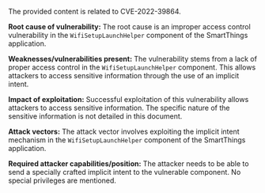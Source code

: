 The provided content is related to CVE-2022-39864.

**Root cause of vulnerability:**
The root cause is an improper access control vulnerability in the `WifiSetupLaunchHelper` component of the SmartThings application.

**Weaknesses/vulnerabilities present:**
The vulnerability stems from a lack of proper access control in the `WifiSetupLaunchHelper` component. This allows attackers to access sensitive information through the use of an implicit intent.

**Impact of exploitation:**
Successful exploitation of this vulnerability allows attackers to access sensitive information. The specific nature of the sensitive information is not detailed in this document.

**Attack vectors:**
The attack vector involves exploiting the implicit intent mechanism in the `WifiSetupLaunchHelper` component of the SmartThings application.

**Required attacker capabilities/position:**
The attacker needs to be able to send a specially crafted implicit intent to the vulnerable component. No special privileges are mentioned.